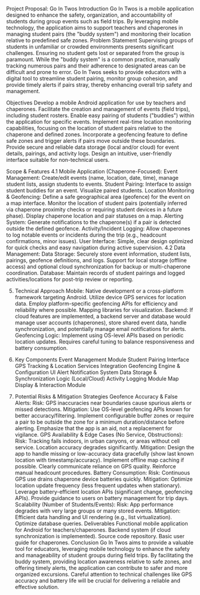 Project Proposal: Go In Twos
Introduction
Go In Twos is a mobile application designed to enhance the safety, organization, and accountability of students during group events such as field trips. By leveraging mobile technology, the application aims to support teachers and chaperones in managing student pairs (the "buddy system") and monitoring their location relative to predefined safe zones.
Problem Statement
Supervising groups of students in unfamiliar or crowded environments presents significant challenges. Ensuring no student gets lost or separated from the group is paramount. While the "buddy system" is a common practice, manually tracking numerous pairs and their adherence to designated areas can be difficult and prone to error. Go In Twos seeks to provide educators with a digital tool to streamline student pairing, monitor group cohesion, and provide timely alerts if pairs stray, thereby enhancing overall trip safety and management.

Objectives
Develop a mobile Android application for use by teachers and chaperones.
Facilitate the creation and management of events (field trips), including student rosters.
Enable easy pairing of students ("buddies") within the application for specific events.
Implement real-time location monitoring capabilities, focusing on the location of student pairs relative to the chaperone and defined zones.
Incorporate a geofencing feature to define safe zones and trigger alerts if pairs move outside these boundaries.
Provide secure and reliable data storage (local and/or cloud) for event details, pairings, and activity logs.
Design an intuitive, user-friendly interface suitable for non-technical users.


Scope & Features
4.1 Mobile Application (Chaperone-Focused):
Event Management: Create/edit events (name, location, date, time), manage student lists, assign students to events.
Student Pairing: Interface to assign student buddies for an event. Visualize paired students.
Location Monitoring & Geofencing:
Define a safe geographical area (geofence) for the event on a map interface.
Monitor the location of student pairs (potentially inferred via chaperone proximity checks or requiring student devices in a future phase).
Display chaperone location and pair statuses on a map.
Alerting System: Generate notifications to the chaperone(s) if a pair is detected outside the defined geofence.
Activity/Incident Logging: Allow chaperones to log notable events or incidents during the trip (e.g., headcount confirmations, minor issues).
User Interface: Simple, clear design optimized for quick checks and easy navigation during active supervision.
4.2 Data Management:
Data Storage: Securely store event information, student lists, pairings, geofence definitions, and logs. Support for local storage (offline access) and optional cloud synchronization for backup or multi-chaperone coordination.
Database: Maintain records of student pairings and logged activities/locations for post-trip review or reporting.

5. Technical Approach
Mobile: Native development or a cross-platform framework targeting Android. Utilize device GPS services for location data. Employ platform-specific geofencing APIs for efficiency and reliability where possible. Mapping libraries for visualization.
Backend: If cloud features are implemented, a backend server and database would manage user accounts (chaperones), store shared event data, handle synchronization, and potentially manage email notifications for alerts.
Geofencing Logic: Implement using OS-level APIs based on periodic location updates. Requires careful tuning to balance responsiveness and battery consumption.
6. Key Components
Event Management Module
Student Pairing Interface
GPS Tracking & Location Services Integration
Geofencing Engine & Configuration UI
Alert Notification System
Data Storage & Synchronization Logic (Local/Cloud)
Activity Logging Module
Map Display & Interaction Module

7. Potential Risks & Mitigation Strategies
Geofence Accuracy & False Alerts:
Risk: GPS inaccuracies near boundaries cause spurious alerts or missed detections.
Mitigation: Use OS-level geofencing APIs known for better accuracy/filtering. Implement configurable buffer zones or require a pair to be outside the zone for a minimum duration/distance before alerting. Emphasize that the app is an aid, not a replacement for vigilance.
GPS Availability & Edge Cases (No Service, Obstructions):
Risk: Tracking fails indoors, in urban canyons, or areas without cell service. Location accuracy degrades significantly.
Mitigation: Design the app to handle missing or low-accuracy data gracefully (show last known location with timestamp/accuracy). Implement offline map caching if possible. Clearly communicate reliance on GPS quality. Reinforce manual headcount procedures.
Battery Consumption:
Risk: Continuous GPS use drains chaperone device batteries quickly.
Mitigation: Optimize location update frequency (less frequent updates when stationary). Leverage battery-efficient location APIs (significant change, geofencing APIs). Provide guidance to users on battery management for trip days.
Scalability (Number of Students/Events):
Risk: App performance degrades with very large groups or many stored events.
Mitigation: Efficient data handling and UI rendering (e.g., list virtualization). Optimize database queries.
Deliverables
Functional mobile application for Android for teachers/chaperones.
Backend system (if cloud synchronization is implemented).
Source code repository.
Basic user guide for chaperones.
Conclusion
Go In Twos aims to provide a valuable tool for educators, leveraging mobile technology to enhance the safety and manageability of student groups during field trips. By facilitating the buddy system, providing location awareness relative to safe zones, and offering timely alerts, the application can contribute to safer and more organized excursions. Careful attention to technical challenges like GPS accuracy and battery life will be crucial for delivering a reliable and effective solution.
